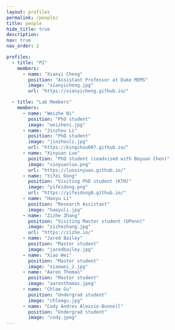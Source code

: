```yaml
---
layout: profiles
permalink: /people/
title: people
hide_title: true
description:
nav: true
nav_order: 2

profiles:
  - title: "PI"
    members:
      - name: "Xianyi Cheng"
        position: "Assistant Professor at Duke MEMS"
        image: "xianyicheng.jpg"
        url: "https://xianyicheng.github.io/"

  - title: "Lab Members"
    members:
      - name: "Weizhe Ni"
        position: "PhD student"
        image: "weizheni.jpg"
      - name: "Jinzhou Li"
        position: "PhD student"
        image: "jinzhouli.jpg"
        url: "https://kingchou007.github.io/"
      - name: "Xinyuan Luo"
        position: "PhD student (coadvised with Boyuan Chen)"
        image: "xinyuanluo.png"
        url: "https://luoxinyuan.github.io/"
      - name: "Yifei Dong"
        position: "Visiting PhD student (KTH)"
        image: "yifeidong.png"
        url: "https://yifeidong0.github.io/"
      - name: "Haoyu Li"
        position: "Research Assistant"
        image: "haoyuli.jpg"
      - name: "Zizhe Zhang"
        position: "Visiting Master student (UPenn)"
        image: "zizhezhang.jpg"
        url: "https://zizhe.io/"
      - name: "Jared Bailey"
        position: "Master student"
        image: "jaredbailey.jpg"
      - name: "Xiao Wei"
        position: "Master student"
        image: "xiaowei_2.jpg"
      - name: "Aaron Thomas"
        position: "Master student"
        image: "aaronthomas.jpeg"
      - name: "Chloe Gu"
        position: "Undergrad student"
        image: "chloegu.jpg"
      - name: "Cody Andres Alessio-Bunnell"
        position: "Undergrad student"
        image: "cody.jpeg"
---
```

